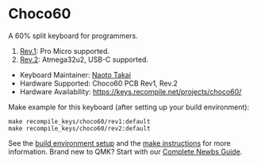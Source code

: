 # Choco60

A 60% split keyboard for programmers.

1. [Rev.1](rev2/): Pro Micro supported.
2. [Rev.2](rev2/): Atmega32u2, USB-C supported.

* Keyboard Maintainer: [Naoto Takai](https://github.com/takai)
* Hardware Supported: Choco60 PCB Rev1, Rev.2
* Hardware Availability: https://keys.recompile.net/projects/choco60/

Make example for this keyboard (after setting up your build environment):

    make recompile_keys/choco60/rev1:default
    make recompile_keys/choco60/rev2:default

See the [build environment setup](https://docs.qmk.fm/#/getting_started_build_tools) and the [make instructions](https://docs.qmk.fm/#/getting_started_make_guide) for more information. Brand new to QMK? Start with our [Complete Newbs Guide](https://docs.qmk.fm/#/newbs).
